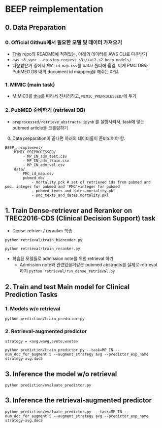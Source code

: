 # BEEP reimplementation


## 0. Data Preparation
### 0. Official Github에서 필요한 모델 및 데이터 가져오기
- [This](https://github.com/allenai/BEEP) repo의 README에 적혀있는, 아래의 데이터를 AWS CLI로 다운받기
- ```aws s3 sync --no-sign-request s3://ai2-s2-beep models/```
- 다운받은거 중에서 ```PMC_id_map.csv```를 data/ 폴더에 옮김. 이게 PMC DB와 PubMED DB 내의 document id mapping을 해주는 파일.


### 1. MIMIC (main task)
- MIMIC3를 [this](https://github.com/bvanaken/clinical-outcome-prediction/tree/master/tasks)를 따라서 전처리하고, ```MIMIC_PREPROCESSED/```에 두기

### 2. PubMED 준비하기 (retrieval DB)
- ```preprocessed/retrieve_abstracts.ipynb``` 를 실행시켜서, task에 맞는 pubmed article을 크롤링하기

0. Data preparation이 끝나면 아래의 데이터들이 준비되어야 함.
```
BEEP_reimplement/
    MIMIC_PREPROCESSED/
        - MP_IN_adm_test.csv  
        - MP_IN_adm_train.csv  
        - MP_IN_adm_val.csv
    data/
        PMC_id_map.csv
        pubmed_db/
            - mortality.pck # set of retrieved ids from pubmed and pmc. integer for pubmed and 'PMC'+integer for pubmed  
            - pubmed_texts_and_dates.mortality.pkl
            - pmc_texts_and_dates.mortality.pkl
```

## 1. Train Dense-retriever and Reranker on TREC2016-CDS (Clinical Decision Support) task

- Dense-retriver / reranker 학습

```python retrieval/train_biencoder.py```

```python retrieval/train_reranker.py```

- 학습된 모델들로 admission note를 위한 retrieval 하기
  - Admission note와 관련있을거같은 pubmed abstracts를 실제로 retrieval하기
```python retrieval/run_dense_retrieval.py```


## 2. Train and test Main model for Clinical Prediction Tasks
### 1. Models w/o retrieval
```python prediction/train_predictor.py```

### 2. Retrieval-augmented predictor
```strategy = <avg,wavg,svote,wvote>```

```python prediction/train_predictor.py --task=MP_IN --num_doc_for_augment 5 --augment_strategy avg --predictor_exp_name strategy-avg.doc5```

## 3. Inference the model w/o retrieval
```python prediction/evaluate_predictor.py```

## 3. Inference the retrieval-augmented predictor
```python prediction/evaluate_predictor.py  --task=MP_IN --num_doc_for_augment 5 --augment_strategy avg --predictor_exp_name strategy-avg.doc5``` 
